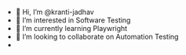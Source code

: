 - 👋 Hi, I’m @kranti-jadhav
- 👀 I’m interested in Software Testing
- 🌱 I’m currently learning Playwright
- 💞️ I’m looking to collaborate on  Automation Testing
- 

<!---
kranti-jadhav/kranti-jadhav is a ✨ special ✨ repository because its `README.md` (this file) appears on your GitHub profile.
You can click the Preview link to take a look at your changes.
--->
